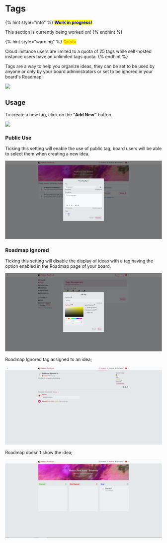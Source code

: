 # Tags

{% hint style="info" %}
<mark style="color:blue;">**Work in progress!**</mark>

This section is currently being worked on!
{% endhint %}

{% hint style="warning" %}
<mark style="color:orange;">**Quota**</mark>

Cloud instance users are limited to a quota of 25 tags while self-hosted instance users have an unlimited tags quota.
{% endhint %}

Tags are a way to help you organize ideas, they can be set to be used by anyone or only by your board administrators or set to be ignored in your board's Roadmap.

![](../.gitbook/assets/tags\_overview.png)

## Usage

To create a new tag, click on the **"Add New"** button.

![](../.gitbook/assets/admin\_tags\_create.png)

### Public Use

Ticking this setting will enable the use of public tag, board users will be able to select them when creating a new idea.

![](<../.gitbook/assets/image (2).png>)

### Roadmap Ignored

Ticking this setting will disable the display of ideas with a tag having the option enabled in the Roadmap page of your board.

![](<../.gitbook/assets/image (4).png>)

Roadmap Ignored tag assigned to an idea;

![](<../.gitbook/assets/image (1).png>)

Roadmap doesn't show the idea;

![](<../.gitbook/assets/image (3) (1).png>)
